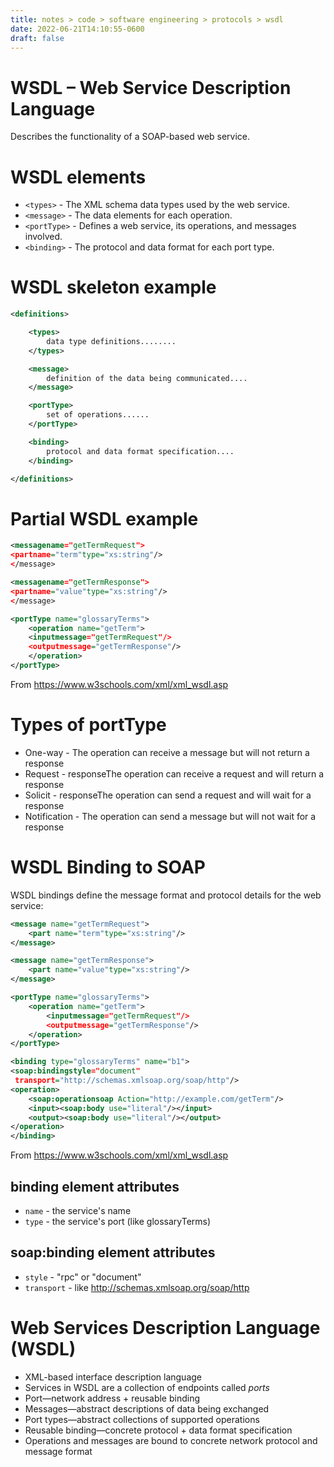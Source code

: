 ```yaml
---
title: notes > code > software engineering > protocols > wsdl
date: 2022-06-21T14:10:55-0600
draft: false
---
```

# WSDL – Web Service Description Language
Describes the functionality of a SOAP-based web service.

# WSDL elements
- `<types>` - The XML schema data types used by the web service.
- `<message>` - The data elements for each operation.
- `<portType>` - Defines a web service, its operations, and messages involved.
- `<binding>` - The protocol and data format for each port type.

# WSDL skeleton example
```xml
<definitions>

    <types>
        data type definitions........
    </types>

    <message>
        definition of the data being communicated....
    </message>

    <portType>
        set of operations......
    </portType>

    <binding>
        protocol and data format specification....
    </binding>

</definitions>
```

# Partial WSDL example
```xml
<messagename="getTermRequest">
<partname="term"type="xs:string"/>
</message>

<messagename="getTermResponse">
<partname="value"type="xs:string"/>
</message>

<portType name="glossaryTerms">
    <operation name="getTerm">
    <inputmessage="getTermRequest"/>
    <outputmessage="getTermResponse"/>
    </operation>
</portType>
```

From <https://www.w3schools.com/xml/xml_wsdl.asp>

# Types of portType
- One-way - The operation can receive a message but will not return a response
- Request - responseThe operation can receive a request and will return a response
- Solicit - responseThe operation can send a request and will wait for a response
- Notification - The operation can send a message but will not wait for a response

# WSDL Binding to SOAP
WSDL bindings define the message format and protocol details for the web service:
```xml
<message name="getTermRequest">
    <part name="term"type="xs:string"/>
</message>

<message name="getTermResponse">
    <part name="value"type="xs:string"/>
</message>

<portType name="glossaryTerms">
    <operation name="getTerm">
        <inputmessage="getTermRequest"/>
        <outputmessage="getTermResponse"/>
    </operation>
</portType>

<binding type="glossaryTerms" name="b1">
<soap:bindingstyle="document"
 transport="http://schemas.xmlsoap.org/soap/http"/>
<operation>
    <soap:operationsoap Action="http://example.com/getTerm"/>
    <input><soap:body use="literal"/></input>
    <output><soap:body use="literal"/></output>
</operation>
</binding>
```

From <https://www.w3schools.com/xml/xml_wsdl.asp>

## binding element attributes
- `name` - the service's name
- `type` - the service's port (like glossaryTerms)

## soap:binding element attributes
- `style` - "rpc" or "document"
- `transport` - like <http://schemas.xmlsoap.org/soap/http>

# Web Services Description Language (WSDL)
- XML-based interface description language
- Services in WSDL are a collection of endpoints called *ports*
- Port—network address + reusable binding
- Messages—abstract descriptions of data being exchanged
- Port types—abstract collections of supported operations
- Reusable binding—concrete protocol + data format specification
- Operations and messages are bound to concrete network protocol and message format

